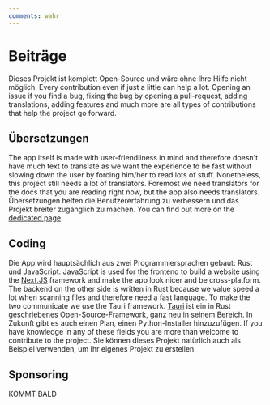 ```yaml
---
comments: wahr
---
```


# Beiträge
Dieses Projekt ist komplett Open-Source und wäre ohne Ihre Hilfe nicht möglich. Every contribution even if just a little can help a lot. Opening an issue if you find a bug, fixing the bug by opening a pull-request, adding translations, adding features and much more are all types of contributions that help the project go forward.

## Übersetzungen
The app itself is made with user-friendliness in mind and therefore doesn't have much text to translate as we want the experience to be fast without slowing down the user by forcing him/her to read lots of stuff. Nonetheless, this project still needs a lot of translators. Foremost we need translators for the docs that you are reading right now, but the app also needs translators. Übersetzungen helfen die Benutzererfahrung zu verbessern und das Projekt breiter zugänglich zu machen. You can find out more on the [dedicated page](./translations.md).

## Coding
Die App wird hauptsächlich aus zwei Programmiersprachen gebaut: Rust und JavaScript. JavaScript is used for the frontend to build a website using the [Next.JS](https://nextjs.org/) framework and make the app look nicer and be cross-platform. The backend on the other side is written in Rust because we value speed a lot when scanning files and therefore need a fast language. To make the two communicate we use the Tauri framework. [Tauri](https://tauri.app/) ist ein in Rust geschriebenes Open-Source-Framework, ganz neu in seinem Bereich. In Zukunft gibt es auch einen Plan, einen Python-Installer hinzuzufügen. If you have knowledge in any of these fields you are more than welcome to contribute to the project. Sie können dieses Projekt natürlich auch als Beispiel verwenden, um Ihr eigenes Projekt zu erstellen.

## Sponsoring
KOMMT BALD